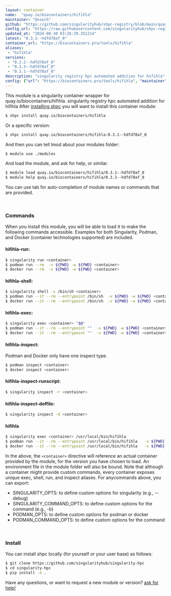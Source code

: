 ```yaml
---
layout: container
name:  "quay.io/biocontainers/hifihla"
maintainer: "@vsoch"
github: "https://github.com/singularityhub/shpc-registry/blob/main/quay.io/biocontainers/hifihla/container.yaml"
config_url: "https://raw.githubusercontent.com/singularityhub/shpc-registry/main/quay.io/biocontainers/hifihla/container.yaml"
updated_at: "2024-08-30 03:26:39.351214"
latest: "0.3.1--hdfd78af_0"
container_url: "https://biocontainers.pro/tools/hifihla"
aliases:
 - "hifihla"
versions:
 - "0.2.2--hdfd78af_0"
 - "0.2.3--hdfd78af_0"
 - "0.3.1--hdfd78af_0"
description: "singularity registry hpc automated addition for hifihla"
config: {"url": "https://biocontainers.pro/tools/hifihla", "maintainer": "@vsoch", "description": "singularity registry hpc automated addition for hifihla", "latest": {"0.3.1--hdfd78af_0": "sha256:0a3807a7d5537293c3456ce03dcd1fa39a013bd3235e15c798821584c37736e4"}, "tags": {"0.2.2--hdfd78af_0": "sha256:f5efb93d34dea99aed8d8de49295279ee7685b6ce84a57b16f2008be5af8b0ac", "0.2.3--hdfd78af_0": "sha256:90a0fd81202c4bc91a8abdbd43cdf9bc679ed7b6ceeee599b496b49e0d2010cd", "0.3.1--hdfd78af_0": "sha256:0a3807a7d5537293c3456ce03dcd1fa39a013bd3235e15c798821584c37736e4"}, "docker": "quay.io/biocontainers/hifihla", "aliases": {"hifihla": "/usr/local/bin/hifihla"}}
---
```


This module is a singularity container wrapper for quay.io/biocontainers/hifihla.
singularity registry hpc automated addition for hifihla
After [installing shpc](#install) you will want to install this container module:


```bash
$ shpc install quay.io/biocontainers/hifihla
```

Or a specific version:

```bash
$ shpc install quay.io/biocontainers/hifihla:0.3.1--hdfd78af_0
```

And then you can tell lmod about your modules folder:

```bash
$ module use ./modules
```

And load the module, and ask for help, or similar.

```bash
$ module load quay.io/biocontainers/hifihla/0.3.1--hdfd78af_0
$ module help quay.io/biocontainers/hifihla/0.3.1--hdfd78af_0
```

You can use tab for auto-completion of module names or commands that are provided.

<br>

### Commands

When you install this module, you will be able to load it to make the following commands accessible.
Examples for both Singularity, Podman, and Docker (container technologies supported) are included.

#### hifihla-run:

```bash
$ singularity run <container>
$ podman run --rm  -v ${PWD} -w ${PWD} <container>
$ docker run --rm  -v ${PWD} -w ${PWD} <container>
```

#### hifihla-shell:

```bash
$ singularity shell -s /bin/sh <container>
$ podman run --it --rm --entrypoint /bin/sh  -v ${PWD} -w ${PWD} <container>
$ docker run --it --rm --entrypoint /bin/sh  -v ${PWD} -w ${PWD} <container>
```

#### hifihla-exec:

```bash
$ singularity exec <container> "$@"
$ podman run --it --rm --entrypoint ""  -v ${PWD} -w ${PWD} <container> "$@"
$ docker run --it --rm --entrypoint ""  -v ${PWD} -w ${PWD} <container> "$@"
```

#### hifihla-inspect:

Podman and Docker only have one inspect type.

```bash
$ podman inspect <container>
$ docker inspect <container>
```

#### hifihla-inspect-runscript:

```bash
$ singularity inspect -r <container>
```

#### hifihla-inspect-deffile:

```bash
$ singularity inspect -d <container>
```


#### hifihla

```bash
$ singularity exec <container> /usr/local/bin/hifihla
$ podman run --it --rm --entrypoint /usr/local/bin/hifihla   -v ${PWD} -w ${PWD} <container> -c " $@"
$ docker run --it --rm --entrypoint /usr/local/bin/hifihla   -v ${PWD} -w ${PWD} <container> -c " $@"
```



In the above, the `<container>` directive will reference an actual container provided
by the module, for the version you have chosen to load. An environment file in the
module folder will also be bound. Note that although a container
might provide custom commands, every container exposes unique exec, shell, run, and
inspect aliases. For anycommands above, you can export:

 - SINGULARITY_OPTS: to define custom options for singularity (e.g., --debug)
 - SINGULARITY_COMMAND_OPTS: to define custom options for the command (e.g., -b)
 - PODMAN_OPTS: to define custom options for podman or docker
 - PODMAN_COMMAND_OPTS: to define custom options for the command

<br>

### Install

You can install shpc locally (for yourself or your user base) as follows:

```bash
$ git clone https://github.com/singularityhub/singularity-hpc
$ cd singularity-hpc
$ pip install -e .
```

Have any questions, or want to request a new module or version? [ask for help!](https://github.com/singularityhub/singularity-hpc/issues)